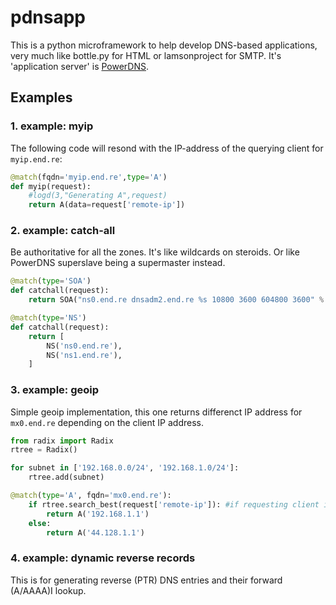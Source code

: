 pdnsapp
=======

This is a python microframework to help develop DNS-based applications, very much like bottle.py for HTML or lamsonproject for SMTP. It's 'application server' is [PowerDNS](http://www.powerdns.com/).

## Examples

### 1. example: myip

The following code will resond with the IP-address of the querying client for ```myip.end.re```:

```py
@match(fqdn='myip.end.re',type='A')
def myip(request):
    #logd(3,"Generating A",request)
    return A(data=request['remote-ip'])
```

### 2. example: catch-all

Be authoritative for all the zones.
It's like wildcards on steroids. Or like PowerDNS superslave being a supermaster instead.

```py
@match(type='SOA')
def catchall(request):
    return SOA("ns0.end.re dnsadm2.end.re %s 10800 3600 604800 3600" % strftime("%Y%m%d%H"))

@match(type='NS')
def catchall(request):
    return [
        NS('ns0.end.re'),
        NS('ns1.end.re'),
    ]   
```

### 3. example: geoip

Simple geoip implementation, this one returns differenct IP address for ```mx0.end.re``` depending on the client IP address.

```py
from radix import Radix
rtree = Radix()

for subnet in ['192.168.0.0/24', '192.168.1.0/24']:
    rtree.add(subnet)

@match(type='A', fqdn='mx0.end.re'):
    if rtree.search_best(request['remote-ip']): #if requesting client is in the prefixes listed
        return A('192.168.1.1')
    else:
        return A('44.128.1.1')
```

### 4. example: dynamic reverse records

This is for generating reverse (PTR) DNS entries and their forward (A/AAAA)I lookup.
